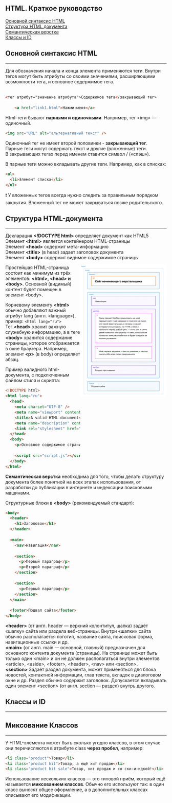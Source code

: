 ## HTML. Краткое руководство <a name="top"></a>

<!-- TODO полная проверка -->

[Основной синтаксис HTML](#syntax)  
[Структура HTML документа](#structure)  
[Семантическая верстка](#semantic)  
[Классы и ID](#classes)

<a name="syntax"></a>

## Основной синтаксис HTML

---

Для обозначения начала и конца элемента применяются теги. Внутри тегов могут быть атрибуты со своими значениями,
расширяющими возможности тега, и основное содержимое тега.

```html

<тег атрибут="значение атрибута">Содержимое тега</закрывающий тег>

    <a href="link1.html">Нажми-меня</a>
```

Html-теги бывают **парными и одиночными**. Например, тег <img\> — одиночный.

```html
<img src="URL" alt="альтернативный текст" />
```

Одиночный тег не имеет второй половинки - **закрывающий тег**.  
Парные теги могут содержать текст и другие (вложенные) теги.  
В закрывающих тегах перед именем ставится символ / («слэш»).

В парные теги можно вкладывать другие теги. Например, как в списках:

```html
<ul>
  <li>Элемент списка</li>
</ul>
```

❗ У вложенных тегов всегда нужно следить за правильным порядком закрытия. Вложенный тег не может закрываться позже
родительского.

<a name="structure"></a>

## Структура HTML-документа

---

Декларация **<\!DOCTYPE html>** определяет документ как HTML5  
Элемент **<html\>** является контейнером HTML-страницы  
Элемент **<head\>** содержит мета-информацию  
Элемент **<title\>** (в head) задает заголовок документа  
Элемент **<body\>** содержит видимое содержимое страницы

<img src="img/html-doc-structure.png" alt="image" width="270" height="410" style="float:right" />

Простейшая HTML-страница состоит как минимум из трёх элементов: **<html\>, <head\> и <body\>**. Основной (видимый) контент будет помещен в элемент <body\>.

Корневому элементу **<html\>** обычно добавляют важный атрибут lang (англ. «language»), пример:
`<html lang="ru">`  
Тег **<head\>** хранит важную служебную информацию, а
в теге **<body\>** хранится содержание страницы, которое отображается в окне браузера.
Например, элемент **<p\>** (в body) определяет абзац.

Пример валидного html-документа, с подключенным файлом стиля и скрипта:

```html
<!DOCTYPE html>
<html lang="ru">
  <head>
    <meta charset="UTF-8" />
    <meta name="viewport" content="width=device-width, initial-scale=1.0" />
    <title>A valid HTML document</title>
    <meta name="description" content="My practice project" />
    <link rel="stylesheet" href="style.css" />
  </head>
  <body>
    <p>Основное содержимое страницы</p>

    <script src="script.js"></script>
  </body>
</html>
```

<a name="semanitc"></a>

**Семантическая верстка** необходима для того, чтобы делать структуру документа более понятной на всех этапах использования, от разработки до публикации в интернете и индексации поисковыми машинами.

<!-- FIXME проверить код -->
<!-- FIXME КУДА navbar? -->
<!-- FIXME section или article?? -->

Cтруктурные блоки в **<body\>** (рекомендуемый стандарт):

```html
<body>
  <header>
    <h1>Заголовок</h1>
  </header>

  <main>
    <nav>Навигация</nav>

    <section>
      <p>Первый параграф</p>
      <p>Второй параграф</p>
    </section>

    <section>
      <p>Первый параграф</p>
    </section>
  </main>

  <footer>Подвал сайта</footer>
</body>
```

<!-- свериться с mdn -->

**<header\>** (от англ. header — верхний колонтитул, шапка) задаёт «шапку» сайта или раздела веб-страницы. Внутри «шапки» сайта обычно располагается логотип, название сайта, поисковая форма, навигационные ссылки и др.  
**<main\>** (от англ. main — основной, главный) предназначен для основного контента документа (страницы). На странице может быть только один <main\> и он не должен располагаться внутри элементов <article\>, <aside\>, <footer\>, <header\>, <nav\> или <section\>.  
**<section\>** Задаёт раздел документа, может применяться для блока новостей, контактной информации, глав текста, вкладок в диалоговом окне и др. Раздел обычно содержит заголовок. Допускается вкладывать один элемент <section\> (от англ. section — раздел) внутрь другого.

<a name="classes"></a>

## Классы и ID

---

<!-- TODO контент -->

## Миксование Классов

---

У HTML-элемента может быть сколько угодно классов, в этом случае они перечисляются в атрибуте class **через пробел**,
например:

```html
<li class="product">Товар</li>
<li class="product hit">Товар, а ещё хит продаж</li>
<li class="product hit sale">Товар, хит продаж и со ски-и-идкой!</li>
```

Использование нескольких классов — это типовой приём, который ещё называется **миксованием классов**. Обычно его
используют так: в один класс выносят общее оформление, а в дополнительных классах описывают его модификации.
